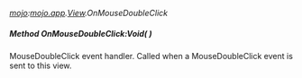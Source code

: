 _[mojo](../../modules/mojo/mojo-module.md):[mojo.app](../../modules/mojo/mojo-app.md).[View](../../modules/mojo/mojo-app-view.md).OnMouseDoubleClick_
##### Method OnMouseDoubleClick:Void(  )
MouseDoubleClick event handler.
Called when a MouseDoubleClick event is sent to this view.
